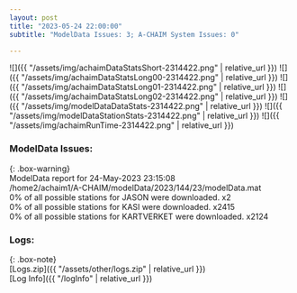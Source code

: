 ```yaml
---
layout: post
title: "2023-05-24 22:00:00"
subtitle: "ModelData Issues: 3; A-CHAIM System Issues: 0"

---
```


![]({{ "/assets/img/achaimDataStatsShort-2314422.png" | relative_url }})
![]({{ "/assets/img/achaimDataStatsLong00-2314422.png" | relative_url }})
![]({{ "/assets/img/achaimDataStatsLong01-2314422.png" | relative_url }})
![]({{ "/assets/img/achaimDataStatsLong02-2314422.png" | relative_url }})
![]({{ "/assets/img/modelDataDataStats-2314422.png" | relative_url }})
![]({{ "/assets/img/modelDataStationStats-2314422.png" | relative_url }})
![]({{ "/assets/img/achaimRunTime-2314422.png" | relative_url }})


### ModelData Issues:  
  
{: .box-warning}  
 ModelData report for 24-May-2023 23:15:08   
 /home2/achaim1/A-CHAIM/modelData/2023/144/23/modelData.mat   
 0% of all possible stations for JASON were downloaded. x2   
 0% of all possible stations for KASI were downloaded. x2415   
 0% of all possible stations for KARTVERKET were downloaded. x2124   
  


### Logs:  
  
{: .box-note}  
[Logs.zip]({{ "/assets/other/logs.zip" | relative_url }})  
[Log Info]({{ "/logInfo" | relative_url }})  
